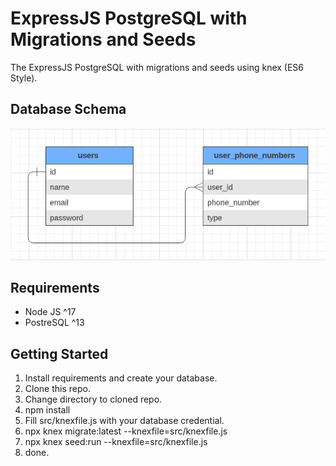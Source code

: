# ExpressJS PostgreSQL with Migrations and Seeds
The ExpressJS PostgreSQL with migrations and seeds using knex (ES6 Style).

## Database Schema
![Database Schema](https://raw.githubusercontent.com/rafifirmansyah/expressjs-postgresql-with-migrations-and-seeds/main/database_schema.png)


## Requirements
* Node JS ^17
* PostreSQL ^13

## Getting Started
1. Install requirements and create your database.
2. Clone this repo.
3. Change directory to cloned repo.
4. npm install
5. Fill src/knexfile.js with your database credential.
6. npx knex migrate:latest --knexfile=src/knexfile.js
7. npx knex seed:run --knexfile=src/knexfile.js
8. done.